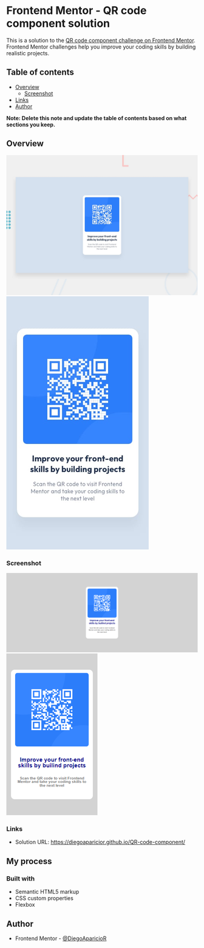 # Frontend Mentor - QR code component solution

This is a solution to the [QR code component challenge on Frontend Mentor](https://www.frontendmentor.io/challenges/qr-code-component-iux_sIO_H). Frontend Mentor challenges help you improve your coding skills by building realistic projects. 

## Table of contents

- [Overview](#overview)
  - [Screenshot](#screenshot)
- [Links](#links)
- [Author](#author)

**Note: Delete this note and update the table of contents based on what sections you keep.**

## Overview

![](./design/desktop-preview.jpg)
![](./design/mobile-design.jpg)

### Screenshot

![](./design/screenshot-desktop.png)
![](./design/screenshot-mobile.png)

### Links

- Solution URL: https://diegoaparicior.github.io/QR-code-component/

## My process

### Built with

- Semantic HTML5 markup
- CSS custom properties
- Flexbox

## Author

- Frontend Mentor - [@DiegoAparicioR](https://www.frontendmentor.io/profile/DiegoAparicioR)
